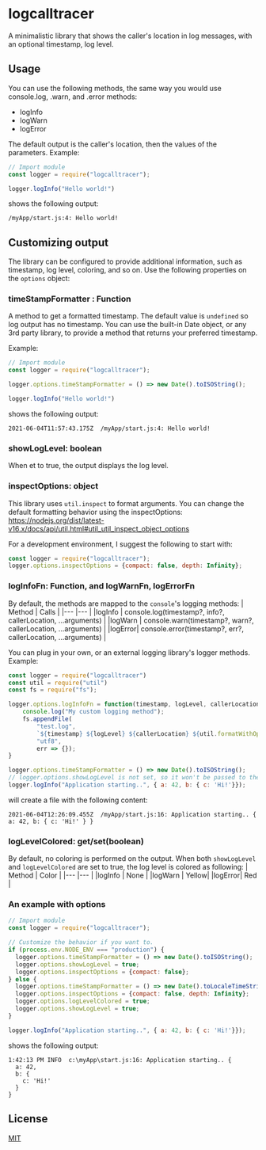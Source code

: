 # logcalltracer
A minimalistic library that shows the caller's location in log messages, with an optional timestamp, log level.

## Usage

You can use the following methods, the same way you would use console.log, .warn, and .error methods:
* logInfo
* logWarn
* logError

The default output is the caller's location, then the values of the parameters. Example:
```javascript
// Import module
const logger = require("logcalltracer");

logger.logInfo("Hello world!")
```

shows the following output:
```
/myApp/start.js:4: Hello world!
```

## Customizing output
The library can be configured to provide additional information, such as timestamp, log level, coloring, and so on. Use the following properties on the `options` object:
### **timeStampFormatter** : Function
A method to get a formatted timestamp. The default value is `undefined` so log output has no timestamp. You can use the built-in Date object, or any 3rd party library, to provide a method that returns your preferred timestamp.

Example:
```javascript
// Import module
const logger = require("logcalltracer");

logger.options.timeStampFormatter = () => new Date().toISOString();

logger.logInfo("Hello world!")
```

shows the following output:
```
2021-06-04T11:57:43.175Z  /myApp/start.js:4: Hello world!
```

### **showLogLevel**: boolean
When et to true, the output displays the log level.

### **inspectOptions**: object
This library uses `util.inspect` to format arguments. You can change the default formatting behavior using the inspectOptions: https://nodejs.org/dist/latest-v16.x/docs/api/util.html#util_util_inspect_object_options

For a development environment, I suggest the following to start with:
```javascript
const logger = require("logcalltracer");
logger.options.inspectOptions = {compact: false, depth: Infinity};
```
### **logInfoFn**: Function, and **logWarnFn**, **logErrorFn**
By default, the methods are mapped to the `console`'s logging methods:
| Method | Calls |
|---     |---    |
|logInfo | console.log(timestamp?, info?, callerLocation, ...arguments) |
|logWarn | console.warn(timestamp?, warn?, callerLocation, ...arguments) |
|logError| console.error(timestamp?, err?, callerLocation, ...arguments) |

You can plug in your own, or an external logging library's logger methods. Example:

```javascript
const logger = require("logcalltracer")
const util = require("util")
const fs = require("fs");

logger.options.logInfoFn = function(timestamp, logLevel, callerLocation, ...rest) {
    console.log("My custom logging method");
    fs.appendFile(
        "test.log",
        `${timestamp} ${logLevel} ${callerLocation} ${util.formatWithOptions.apply(null, [logger.options.inspectOptions, ...rest])}\n`,
        "utf8",
        err => {});
}

logger.options.timeStampFormatter = () => new Date().toISOString();
// logger.options.showLogLevel is not set, so it won't be passed to the logInfoFn method.
logger.logInfo("Application starting..", { a: 42, b: { c: 'Hi!'}});
```
will create a file with the following content:
```
2021-06-04T12:26:09.455Z  /myApp/start.js:16: Application starting.. { a: 42, b: { c: 'Hi!' } }
```
### **logLevelColored**: get/set(boolean)
By default, no coloring is performed on the output. When both `showLogLevel` and `logLevelColored` are set to true, the log level is colored as following:
| Method | Color |
|---     |---    |
|logInfo | None  |
|logWarn | Yellow|
|logError| Red   |

### An example with options
```javascript
// Import module
const logger = require("logcalltracer");

// Customize the behavior if you want to.
if (process.env.NODE_ENV === "production") {
  logger.options.timeStampFormatter = () => new Date().toISOString();
  logger.options.showLogLevel = true;
  logger.options.inspectOptions = {compact: false};
} else {
  logger.options.timeStampFormatter = () => new Date().toLocaleTimeString();
  logger.options.inspectOptions = {compact: false, depth: Infinity};
  logger.options.logLevelColored = true;
  logger.options.showLogLevel = true;
}

logger.logInfo("Application starting..", { a: 42, b: { c: 'Hi!'}});
```

shows the following output:
```
1:42:13 PM INFO  c:\myApp\start.js:16: Application starting.. {
  a: 42,
  b: {
    c: 'Hi!'
  }
}
```

## License

[MIT](LICENSE)